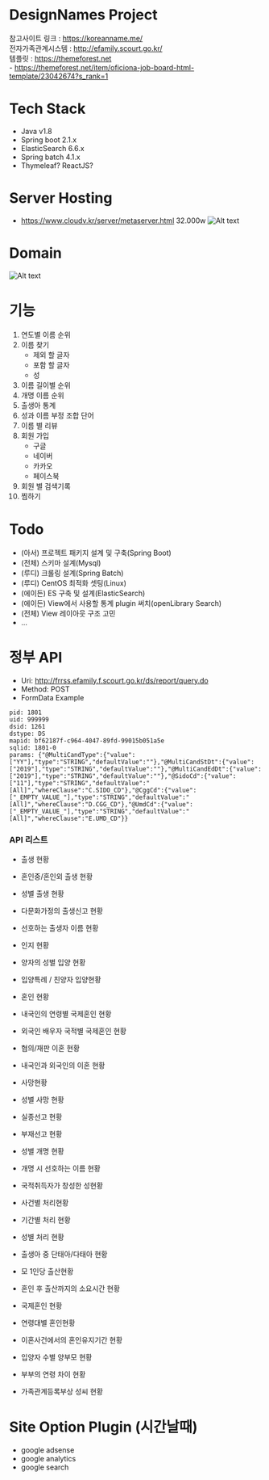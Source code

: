 # DesignNames Project

참고사이트 링크 : https://koreanname.me/  
전자가족관계시스템 : http://efamily.scourt.go.kr/  
템플릿 : https://themeforest.net  
    - https://themeforest.net/item/oficiona-job-board-html-template/23042674?s_rank=1

# Tech Stack
- Java v1.8
- Spring boot 2.1.x
- ElasticSearch 6.6.x
- Spring batch 4.1.x
- Thymeleaf? ReactJS?

# Server Hosting
- https://www.cloudv.kr/server/metaserver.html 32.000w
![Alt text](https://monosnap.com/image/RQ5gNvIALyPshV4Q1kdW9TVC4lSEBp.png)

# Domain
![Alt text](https://monosnap.com/image/SxnWJroTnAuR1gzH2P9wJf3GIiandy.png)

# 기능
1. 연도별 이름 순위
2. 이름 찾기
    - 제외 할 글자
    - 포함 할 글자
    - 성
3. 이름 길이별 순위
4. 개명 이름 순위
5. 출생아 통계
6. 성과 이름 부정 조합 단어
7. 이름 별 리뷰
8. 회원 가입
    - 구글
    - 네이버
    - 카카오
    - 페이스북
9. 회원 별 검색기록
10. 찜하기


# Todo
- (아서) 프로젝트 패키지 설계 및 구축(Spring Boot)
- (전체) 스키마 설계(Mysql)
- (루디) 크롤링 설계(Spring Batch)
- (루디) CentOS 최적화 셋팅(Linux)
- (에이든) ES 구축 및 설계(ElasticSearch)
- (에이든) View에서 사용할 통계 plugin 써치(openLibrary Search)
- (전체) View 레이아웃 구조 고민
- ...

# 정부 API
- Uri: http://frrss.efamily.f.scourt.go.kr/ds/report/query.do
- Method: POST
- FormData Example
```text
pid: 1801
uid: 999999
dsid: 1261
dstype: DS
mapid: bf62187f-c964-4047-89fd-99015b051a5e
sqlid: 1801-0
params: {"@MultiCandType":{"value":["YY"],"type":"STRING","defaultValue":""},"@MultiCandStDt":{"value":["2019"],"type":"STRING","defaultValue":""},"@MultiCandEdDt":{"value":["2019"],"type":"STRING","defaultValue":""},"@SidoCd":{"value":["11"],"type":"STRING","defaultValue":"[All]","whereClause":"C.SIDO_CD"},"@CggCd":{"value":["_EMPTY_VALUE_"],"type":"STRING","defaultValue":"[All]","whereClause":"D.CGG_CD"},"@UmdCd":{"value":["_EMPTY_VALUE_"],"type":"STRING","defaultValue":"[All]","whereClause":"E.UMD_CD"}}
```

### API 리스트
- 출생 현황
- 혼인중/혼인외 출생 현황
- 성별 출생 현황
- 다문화가정의 출생신고 현황
- 선호하는 출생자 이름 현황  

- 인지 현황
- 양자의 성별 입양 현황
- 입양특례 / 친양자 입양현황  

- 혼인 현황
- 내국인의 연령별 국제혼인 현황
- 외국인 배우자 국적별 국제혼인 현황
- 협의/재판 이혼 현황
- 내국인과 외국인의 이혼 현황  

- 사망현황
- 성별 사망 현황
- 실종선고 현황
- 부재선고 현황

- 성별 개명 현황
- 개명 시 선호하는 이름 현황
- 국적취득자가 창성한 성현황

- 사건별 처리현황
- 기간별 처리 현황
- 성별 처리 현황

- 출생아 중 단태아/다태아 현황
- 모 1인당 출산현황
- 혼인 후 출산까지의 소요시간 현황
- 국제혼인 현황
- 연령대별 혼인현황
- 이혼사건에서의 혼인유지기간 현황
- 입양자 수별 양부모 현황
- 부부의 연령 차이 현황
- 가족관계등록부상 성씨 현황

# Site Option Plugin (시간날때)
- google adsense
- google analytics
- google search
